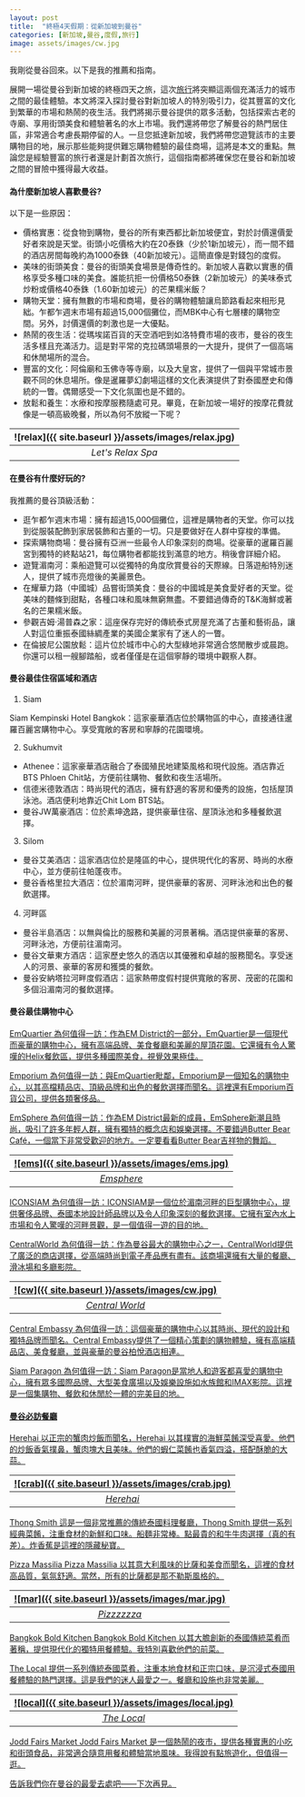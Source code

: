 ```yaml
---
layout: post
title:  "終極4天假期：從新加坡到曼谷"
categories: [新加坡,曼谷,度假,旅行]
image: assets/images/cw.jpg
---
```


我剛從曼谷回來。以下是我的推薦和指南。

展開一場從曼谷到新加坡的終極四天之旅，這次[旅行](https://fromhktosg.github.io/zh/singapore-flights/)將突顯這兩個充滿活力的城市之間的最佳體驗。本文將深入探討曼谷對新加坡人的特別吸引力，從其豐富的文化到繁華的市場和熱鬧的夜生活。我們將揭示曼谷提供的眾多活動，包括探索古老的寺廟、享用街頭美食和體驗著名的水上市場。我們還將帶您了解曼谷的熱門居住區，非常適合考慮長期停留的人。一旦您抵達新加坡，我們將帶您遊覽該市的主要購物目的地，展示那些能夠提供難忘購物體驗的最佳商場，這將是本文的重點。無論您是經驗豐富的旅行者還是計劃首次旅行，這個指南都將確保您在曼谷和新加坡之間的冒險中獲得最大收益。

#### 為什麼新加坡人喜歡曼谷?

以下是一些原因：
+ 價格實惠：從食物到購物，曼谷的所有東西都比新加坡便宜，對於討價還價愛好者來說是天堂。街頭小吃價格大約在20泰銖（少於1新加坡元），而一間不錯的酒店房間每晚約為1000泰銖（40新加坡元）。這簡直像是對錢包的度假。
+ 美味的街頭美食：曼谷的街頭美食場景是傳奇性的。新加坡人喜歡以實惠的價格享受多種口味的美食。誰能抗拒一份價格50泰銖（2新加坡元）的美味泰式炒粉或價格40泰銖（1.60新加坡元）的芒果糯米飯？
+ 購物天堂：擁有無數的市場和商場，曼谷的購物體驗讓烏節路看起來相形見絀。乍都乍週末市場有超過15,000個攤位，而MBK中心有七層樓的購物空間。另外，討價還價的刺激也是一大優點。
+ 熱鬧的夜生活：從瑪埃諾百貨的天空酒吧到如洛特費市場的夜市，曼谷的夜生活多樣且充滿活力。這是對平常的克拉碼頭場景的一大提升，提供了一個高端和休閒場所的混合。
+ 豐富的文化：阿倫廟和玉佛寺等寺廟，以及大皇宮，提供了一個與平常城市景觀不同的休息場所。像是暹羅夢幻劇場這樣的文化表演提供了對泰國歷史和傳統的一瞥。偶爾感受一下文化氛圍也是不錯的。
+ 放鬆和養生：水療和按摩服務隨處可見。畢竟，在新加坡一場好的按摩花費就像是一頓高級晚餐，所以為何不放縱一下呢？

| ![relax]({{ site.baseurl }}/assets/images/relax.jpg)
|:--:| 
|  *Let's Relax Spa*  |

#### 在曼谷有什麼好玩的?

我推薦的曼谷頂級活動：
+ 逛乍都乍週末市場：擁有超過15,000個攤位，這裡是購物者的天堂。你可以找到從服裝配飾到家居裝飾和古董的一切。只是要做好在人群中穿梭的準備。
+ 探索購物商場：曼谷擁有亞洲一些最令人印象深刻的商場。從豪華的暹羅百麗宮到獨特的終點站21，每位購物者都能找到滿意的地方。稍後會詳細介紹。
+ 遊覽湄南河：乘船遊覽可以從獨特的角度欣賞曼谷的天際線。日落遊船特別迷人，提供了城市亮燈後的美麗景色。
+ 在耀華力路（中國城）品嘗街頭美食：曼谷的中國城是美食愛好者的天堂。從美味的麵條到甜點，各種口味和風味無窮無盡。不要錯過傳奇的T&K海鮮或著名的芒果糯米飯。
+ 參觀吉姆·湯普森之家：這座保存完好的傳統泰式房屋充滿了古董和藝術品，讓人對這位重振泰國絲綢產業的美國企業家有了迷人的一瞥。
+ 在倫披尼公園放鬆：這片位於城市中心的大型綠地非常適合悠閒散步或晨跑。你還可以租一艘腳踏船，或者僅僅是在這個寧靜的環境中觀察人群。

#### 曼谷最佳住宿區域和酒店

1. Siam

Siam Kempinski Hotel Bangkok：這家豪華酒店位於購物區的中心，直接通往暹羅百麗宮購物中心。享受寬敞的客房和寧靜的花園環境。

2. Sukhumvit

+ Athenee：這家豪華酒店融合了泰國殖民地建築風格和現代設施。酒店靠近BTS Phloen Chit站，方便前往購物、餐飲和夜生活場所。
+ 信德米德敦酒店：時尚現代的酒店，擁有舒適的客房和優秀的設施，包括屋頂泳池。酒店便利地靠近Chit Lom BTS站。
+ 曼谷JW萬豪酒店：位於素坤逸路，提供豪華住宿、屋頂泳池和多種餐飲選擇。

3. Silom

+ 曼谷艾美酒店：這家酒店位於是隆區的中心，提供現代化的客房、時尚的水療中心，並方便前往帕蓬夜市。
+ 曼谷香格里拉大酒店：位於湄南河畔，提供豪華的客房、河畔泳池和出色的餐飲選擇。

4. 河畔區

+ 曼谷半島酒店：以無與倫比的服務和美麗的河景著稱。酒店提供豪華的客房、河畔泳池，方便前往湄南河。
+ 曼谷文華東方酒店：這家歷史悠久的酒店以其優雅和卓越的服務聞名。享受迷人的河景、豪華的客房和獲獎的餐飲。
+ 曼谷安納塔拉河畔度假酒店：這家熱帶度假村提供寬敞的客房、茂密的花園和多個沿湄南河的餐飲選擇。

#### 曼谷最佳購物中心

<u>EmQuartier<u>
為何值得一訪：作為EM District的一部分，EmQuartier是一個現代而豪華的購物中心，擁有高端品牌、美食餐廳和美麗的屋頂花園。它還擁有令人驚嘆的Helix餐飲區，提供多種國際美食，視覺效果極佳。

<u>Emporium<u>
為何值得一訪：與EmQuartier毗鄰，Emporium是一個知名的購物中心，以其高檔精品店、頂級品牌和出色的餐飲選擇而聞名。這裡還有Emporium百貨公司，提供各類奢侈品。

<u>EmSphere<u>
為何值得一訪：作為EM District最新的成員，EmSphere新潮且時尚，吸引了許多年輕人群，擁有獨特的概念店和娛樂選擇。不要錯過Butter Bear Café，一個當下非常受歡迎的地方。一定要看看Butter Bear吉祥物的舞蹈。

| ![ems]({{ site.baseurl }}/assets/images/ems.jpg)
|:--:| 
|  *Emsphere*  |

<u>ICONSIAM<u>
為何值得一訪：ICONSIAM是一個位於湄南河畔的巨型購物中心，提供奢侈品牌、泰國本地設計師品牌以及令人印象深刻的餐飲選擇。它擁有室內水上市場和令人驚嘆的河畔景觀，是一個值得一遊的目的地。

<u>CentralWorld<u>
為何值得一訪：作為曼谷最大的購物中心之一，CentralWorld提供了廣泛的商店選擇，從高端時尚到電子產品應有盡有。該商場還擁有大量的餐廳、滑冰場和多廳影院。

| ![cw]({{ site.baseurl }}/assets/images/cw.jpg)
|:--:| 
|  *Central World*  |

<u>Central Embassy<u>
為何值得一訪：這個豪華的購物中心以其時尚、現代的設計和獨特品牌而聞名。Central Embassy提供了一個精心策劃的購物體驗，擁有高端精品店、美食餐廳，並與豪華的曼谷柏悅酒店相連。

<u>Siam Paragon<u>
為何值得一訪：Siam Paragon是當地人和遊客都喜愛的購物中心，擁有眾多國際品牌、大型美食廣場以及娛樂設施如水族館和IMAX影院。這裡是一個集購物、餐飲和休閒於一體的完美目的地。

#### 曼谷必訪餐廳

<u>Herehai<u>
以正宗的蟹肉炒飯而聞名，Herehai 以其樸實的海鮮菜餚深受喜愛。他們的炒飯香氣撲鼻，蟹肉塊大且美味。他們的蝦仁菜餚也香氣四溢，搭配酥脆的大蒜。

| ![crab]({{ site.baseurl }}/assets/images/crab.jpg)
|:--:| 
|  *Herehai*  |

<u>Thong Smith<u>
這是一個非常推薦的傳統泰國料理餐廳，Thong Smith 提供一系列經典菜餚，注重食材的新鮮和口味。船麵非常棒。點最貴的和牛牛肉選擇（真的有差）。炸香蕉是這裡的隱藏秘寶。

<u>Pizza Massilia<u>
Pizza Massilia 以其意大利風味的比薩和美食而聞名，這裡的食材高品質，氣氛舒適。當然，所有的比薩都是那不勒斯風格的。

| ![mar]({{ site.baseurl }}/assets/images/mar.jpg)
|:--:| 
|  *Pizzzzzza*  |

<u>Bangkok Bold Kitchen<u>
Bangkok Bold Kitchen 以其大膽創新的泰國傳統菜肴而著稱，提供現代化的獨特用餐體驗。我特別喜歡他們的前菜。

<u>The Local<u>
提供一系列傳統泰國菜肴，注重本地食材和正宗口味，是沉浸式泰國用餐體驗的熱門選擇。這是我們的迷人最愛之一。餐廳和設施也非常美麗。

| ![local]({{ site.baseurl }}/assets/images/local.jpg)
|:--:| 
|  *The Local*  |

<u>Jodd Fairs Market<u>
Jodd Fairs Market 是一個熱鬧的夜市，提供各種實惠的小吃和街頭食品，非常適合隨意用餐和體驗當地風味。我得說有點旅遊化，但值得一逛。

告訴我們你在曼谷的最愛去處吧——下次再見。